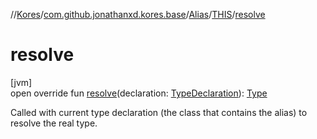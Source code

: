 //[Kores](../../../../index.md)/[com.github.jonathanxd.kores.base](../../index.md)/[Alias](../index.md)/[THIS](index.md)/[resolve](resolve.md)

# resolve

[jvm]\
open override fun [resolve](resolve.md)(declaration: [TypeDeclaration](../../-type-declaration/index.md)): [Type](https://docs.oracle.com/javase/8/docs/api/java/lang/reflect/Type.html)

Called with current type declaration (the class that contains the alias) to resolve the real type.

